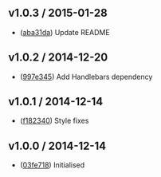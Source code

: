 ## v1.0.3 / 2015-01-28

 * ([aba31da](https://github.com/tanem/hbs-svg/commit/aba31da55f3419072caea53bc6d9802a5e9c5f3c)) Update README

## v1.0.2 / 2014-12-20

 * ([997e345](https://github.com/tanem/hbs-svg/commit/997e345caeb3d5c030517393b698830759f48237)) Add Handlebars dependency

## v1.0.1 / 2014-12-14

 * ([f182340](https://github.com/tanem/hbs-svg/commit/f182340bda9304378b5906f72f2b192812d535fd)) Style fixes

## v1.0.0 / 2014-12-14

 * ([03fe718](https://github.com/tanem/hbs-svg/commit/03fe7183f0f43a65526359eeeb627af3781c4dc6)) Initialised

